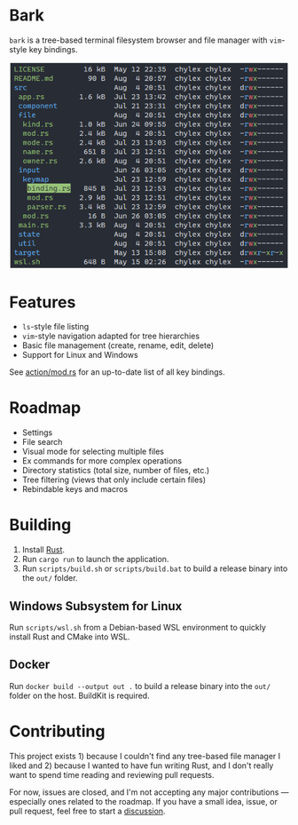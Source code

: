 # Bark

`bark` is a tree-based terminal filesystem browser and file manager with `vim`-style key bindings.

![Bark Browser Screenshot](.github/readme/screenshot.png)

# Features

- `ls`-style file listing
- `vim`-style navigation adapted for tree hierarchies
- Basic file management (create, rename, edit, delete)
- Support for Linux and Windows

See [action/mod.rs](https://github.com/chylex/Bark-Browser/blob/main/src/component/filesystem/action/mod.rs) for an up-to-date list of all key bindings.

# Roadmap

- Settings
- File search
- Visual mode for selecting multiple files
- Ex commands for more complex operations
- Directory statistics (total size, number of files, etc.)
- Tree filtering (views that only include certain files)
- Rebindable keys and macros

# Building

1. Install [Rust](https://www.rust-lang.org/tools/install).
2. Run `cargo run` to launch the application.
3. Run `scripts/build.sh` or `scripts/build.bat` to build a release binary into the `out/` folder.

## Windows Subsystem for Linux

Run `scripts/wsl.sh` from a Debian-based WSL environment to quickly install Rust and CMake into WSL.

## Docker

Run `docker build --output out .` to build a release binary into the `out/` folder on the host. BuildKit is required.

# Contributing

This project exists 1) because I couldn't find any tree-based file manager I liked and 2) because I wanted to have fun writing Rust, and I don't really want to spend time reading and reviewing pull requests.

For now, issues are closed, and I'm not accepting any major contributions — especially ones related to the roadmap. If you have a small idea, issue, or pull request, feel free to start a [discussion](https://github.com/chylex/Bark-Browser/discussions).
